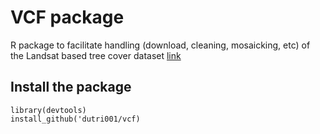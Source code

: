 # VCF package

R package to facilitate handling (download, cleaning, mosaicking, etc) of the Landsat based tree cover dataset [link](http://landcover.org/data/landsatTreecover/)

## Install the package
```
library(devtools)
install_github('dutri001/vcf)
```